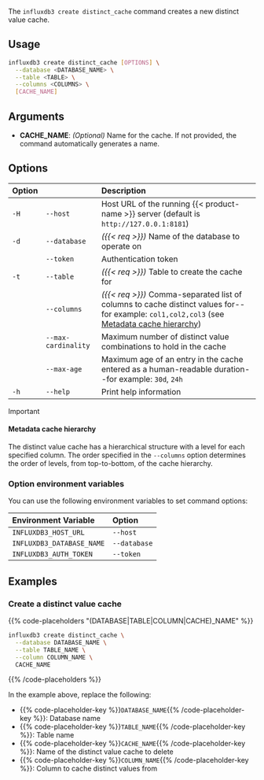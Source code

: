 
The `influxdb3 create distinct_cache` command creates a new distinct value cache.

## Usage

<!--pytest.mark.skip-->

```bash
influxdb3 create distinct_cache [OPTIONS] \
  --database <DATABASE_NAME> \
  --table <TABLE> \
  --columns <COLUMNS> \
  [CACHE_NAME]
```

## Arguments

- **CACHE_NAME**: _(Optional)_ Name for the cache.
  If not provided, the command automatically generates a name.

## Options

| Option |                     | Description                                                                                                                                                             |
| :----- | :------------------ | :---------------------------------------------------------------------------------------------------------------------------------------------------------------------- |
| `-H`   | `--host`            | Host URL of the running {{< product-name >}} server (default is `http://127.0.0.1:8181`)                                                                                |
| `-d`   | `--database`        | _({{< req >}})_ Name of the database to operate on                                                                                                                      |
|        | `--token`           | Authentication token                                                                                                                                                    |
| `-t`   | `--table`           | _({{< req >}})_ Table to create the cache for                                                                                                                           |
|        | `--columns`         | _({{< req >}})_ Comma-separated list of columns to cache distinct values for--for example: `col1,col2,col3` (see [Metadata cache hierarchy](#metadata-cache-hierarchy)) |
|        | `--max-cardinality` | Maximum number of distinct value combinations to hold in the cache                                                                                                      |
|        | `--max-age`         | Maximum age of an entry in the cache entered as a human-readable duration--for example: `30d`, `24h`                                                                    |
| `-h`   | `--help`            | Print help information                                                                                                                                                  |

> [!Important]
>
> #### Metadata cache hierarchy
>
> The distinct value cache has a hierarchical structure with a level for each specified column.
> The order specified in the `--columns` option determines the order of levels,
> from top-to-bottom, of the cache hierarchy.

### Option environment variables

You can use the following environment variables to set command options:

| Environment Variable      | Option       |
| :------------------------ | :----------- |
| `INFLUXDB3_HOST_URL`      | `--host`     |
| `INFLUXDB3_DATABASE_NAME` | `--database` |
| `INFLUXDB3_AUTH_TOKEN`    | `--token`    |

## Examples

### Create a distinct value cache

{{% code-placeholders "(DATABASE|TABLE|COLUMN|CACHE)_NAME" %}}

<!--pytest.mark.skip-->

```bash
influxdb3 create distinct_cache \
  --database DATABASE_NAME \
  --table TABLE_NAME \
  --column COLUMN_NAME \
  CACHE_NAME
```

{{% /code-placeholders %}}

In the example above, replace the following:

- {{% code-placeholder-key %}}`DATABASE_NAME`{{% /code-placeholder-key %}}:
  Database name
- {{% code-placeholder-key %}}`TABLE_NAME`{{% /code-placeholder-key %}}: 
  Table name
- {{% code-placeholder-key %}}`CACHE_NAME`{{% /code-placeholder-key %}}: 
  Name of the distinct value cache to delete
- {{% code-placeholder-key %}}`COLUMN_NAME`{{% /code-placeholder-key %}}: Column to cache distinct values from



